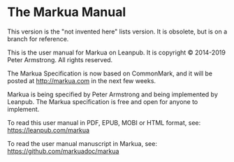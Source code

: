 # The Markua Manual

This version is the "not invented here" lists version. It is obsolete, but is on a branch for reference.

This is the user manual for Markua on Leanpub. It is copyright © 2014-2019 Peter Armstrong. All rights reserved.

The Markua Specification is now based on CommonMark, and it will be posted at <http://markua.com> in the next few weeks.

Markua is being specified by Peter Armstrong and being implemented by Leanpub. The Markua specification is free and open for anyone to implement.

To read this user manual in PDF, EPUB, MOBI or HTML format, see:
https://leanpub.com/markua

To read the user manual manuscript in Markua, see:
https://github.com/markuadoc/markua
